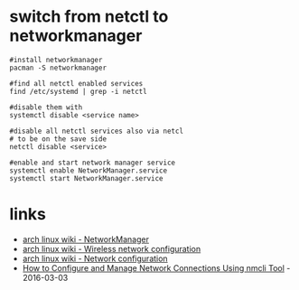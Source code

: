 # switch from netctl to networkmanager

```
#install networkmanager
pacman -S networkmanager

#find all netctl enabled services
find /etc/systemd | grep -i netctl

#disable them with
systemctl disable <service name>

#disable all netctl services also via netcl
# to be on the save side
netctl disable <service>

#enable and start network manager service
systemctl enable NetworkManager.service 
systemctl start NetworkManager.service 
```

# links

* [arch linux wiki - NetworkManager](https://wiki.archlinux.org/index.php/NetworkManager)
* [arch linux wiki - Wireless network configuration](https://wiki.archlinux.org/index.php/Wireless_network_configuration)
* [arch linux wiki - Network configuration](https://wiki.archlinux.org/index.php/Network_configuration)
* [How to Configure and Manage Network Connections Using nmcli Tool](https://www.tecmint.com/configure-network-connections-using-nmcli-tool-in-linux/) - 2016-03-03
